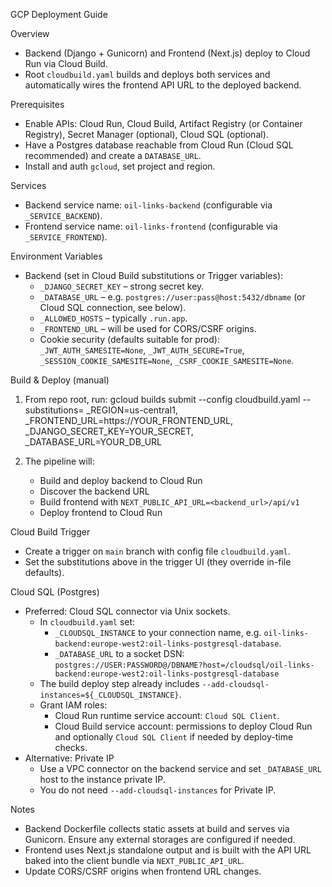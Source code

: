 GCP Deployment Guide

Overview
- Backend (Django + Gunicorn) and Frontend (Next.js) deploy to Cloud Run via Cloud Build.
- Root `cloudbuild.yaml` builds and deploys both services and automatically wires the frontend API URL to the deployed backend.

Prerequisites
- Enable APIs: Cloud Run, Cloud Build, Artifact Registry (or Container Registry), Secret Manager (optional), Cloud SQL (optional).
- Have a Postgres database reachable from Cloud Run (Cloud SQL recommended) and create a `DATABASE_URL`.
- Install and auth `gcloud`, set project and region.

Services
- Backend service name: `oil-links-backend` (configurable via `_SERVICE_BACKEND`).
- Frontend service name: `oil-links-frontend` (configurable via `_SERVICE_FRONTEND`).

Environment Variables
- Backend (set in Cloud Build substitutions or Trigger variables):
  - `_DJANGO_SECRET_KEY` – strong secret key.
  - `_DATABASE_URL` – e.g. `postgres://user:pass@host:5432/dbname` (or Cloud SQL connection, see below).
  - `_ALLOWED_HOSTS` – typically `.run.app`.
  - `_FRONTEND_URL` – will be used for CORS/CSRF origins.
  - Cookie security (defaults suitable for prod): `_JWT_AUTH_SAMESITE=None`, `_JWT_AUTH_SECURE=True`, `_SESSION_COOKIE_SAMESITE=None`, `_CSRF_COOKIE_SAMESITE=None`.

Build & Deploy (manual)
1) From repo root, run:
   gcloud builds submit --config cloudbuild.yaml --substitutions=
   _REGION=us-central1,
   _FRONTEND_URL=https://YOUR_FRONTEND_URL,
   _DJANGO_SECRET_KEY=YOUR_SECRET,
   _DATABASE_URL=YOUR_DB_URL

2) The pipeline will:
   - Build and deploy backend to Cloud Run
   - Discover the backend URL
   - Build frontend with `NEXT_PUBLIC_API_URL=<backend_url>/api/v1`
   - Deploy frontend to Cloud Run

Cloud Build Trigger
- Create a trigger on `main` branch with config file `cloudbuild.yaml`.
- Set the substitutions above in the trigger UI (they override in-file defaults).

Cloud SQL (Postgres)
- Preferred: Cloud SQL connector via Unix sockets.
  - In `cloudbuild.yaml` set:
    - `_CLOUDSQL_INSTANCE` to your connection name, e.g. `oil-links-backend:europe-west2:oil-links-postgresql-database`.
    - `_DATABASE_URL` to a socket DSN: `postgres://USER:PASSWORD@/DBNAME?host=/cloudsql/oil-links-backend:europe-west2:oil-links-postgresql-database`
  - The build deploy step already includes `--add-cloudsql-instances=${_CLOUDSQL_INSTANCE}`.
  - Grant IAM roles:
    - Cloud Run runtime service account: `Cloud SQL Client`.
    - Cloud Build service account: permissions to deploy Cloud Run and optionally `Cloud SQL Client` if needed by deploy-time checks.
- Alternative: Private IP
  - Use a VPC connector on the backend service and set `_DATABASE_URL` host to the instance private IP.
  - You do not need `--add-cloudsql-instances` for Private IP.

Notes
- Backend Dockerfile collects static assets at build and serves via Gunicorn. Ensure any external storages are configured if needed.
- Frontend uses Next.js standalone output and is built with the API URL baked into the client bundle via `NEXT_PUBLIC_API_URL`.
- Update CORS/CSRF origins when frontend URL changes.
